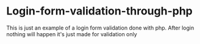 # Login-form-validation-through-php
This is just an example of a login form validation done with php.
After login nothing will happen it's just made for validation only
